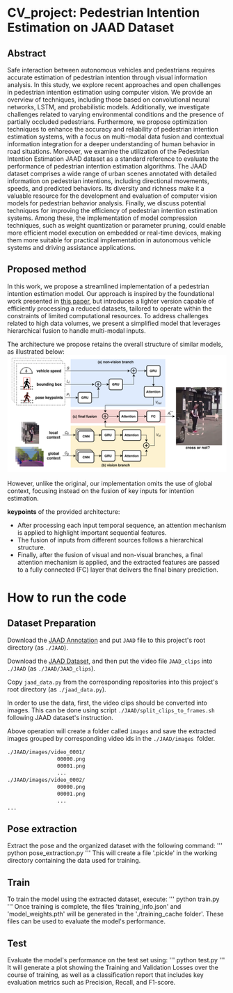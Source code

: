 # CV_project: Pedestrian Intention Estimation on JAAD Dataset
## Abstract

Safe interaction between autonomous vehicles and pedestrians requires accurate estimation of pedestrian intention through visual information analysis. In this study, we explore recent approaches and open challenges in pedestrian intention estimation using computer vision. We provide an overview of techniques, including those based on convolutional neural networks, LSTM, and probabilistic models. Additionally, we investigate challenges related to varying environmental conditions and the presence of partially occluded pedestrians. Furthermore, we propose optimization techniques to enhance the accuracy and reliability of pedestrian intention estimation systems, with a focus on multi-modal data fusion and contextual information integration for a deeper understanding of human behavior in road situations.
Moreover, we examine the utilization of the Pedestrian Intention Estimation JAAD dataset as a standard reference to evaluate the performance of pedestrian intention estimation algorithms. The JAAD dataset comprises a wide range of urban scenes annotated with detailed information on pedestrian intentions, including directional movements, speeds, and predicted behaviors. Its diversity and richness make it a valuable resource for the development and evaluation of computer vision models for pedestrian behavior analysis. Finally, we discuss potential techniques for improving the efficiency of pedestrian intention estimation systems. Among these, the implementation of model compression techniques, such as weight quantization or parameter pruning, could enable more efficient model execution on embedded or real-time devices, making them more suitable for practical implementation in autonomous vehicle systems and driving assistance applications.


## Proposed method 
In this work, we propose a streamlined implementation of a pedestrian intention estimation model. Our approach is inspired by the foundational work presented in [this paper](https://arxiv.org/pdf/2104.05485), but introduces a lighter version capable of efficiently processing a reduced datasets, tailored to operate within the constraints of limited computational resources. To address challenges related to high data volumes, we present a simplified model that leverages hierarchical fusion to handle multi-modal inputs.

The architecture we propose retains the overall structure of similar models, as illustrated below:
![architecture](https://github.com/Emilianogith/CV_project/blob/main/images/hierarchical_fusion.png)

However, unlike the original, our implementation omits the use of global context, focusing instead on the fusion of key inputs for intention estimation.


**keypoints** of the provided architecture:
- After processing each input temporal sequence, an attention mechanism is applied to highlight important sequential features.
- The fusion of inputs from different sources follows a hierarchical structure.
- Finally, after the fusion of visual and non-visual branches, a final attention mechanism is applied, and the extracted features are passed to a fully connected (FC) layer that delivers the final binary prediction.


# How to run the code 

## Dataset Preparation  

Download the [JAAD Annotation](https://github.com/ykotseruba/JAAD) and put `JAAD` file to this project's root directory (as `./JAAD`).  

Download the [JAAD Dataset](http://data.nvision2.eecs.yorku.ca/JAAD_dataset/), and then put the video file `JAAD_clips` into `./JAAD` (as `./JAAD/JAAD_clips`).  

Copy `jaad_data.py` from the corresponding repositories into this project's root directory (as `./jaad_data.py`).  

In order to use the data, first, the video clips should be converted into images. This can be done using script `./JAAD/split_clips_to_frames.sh` following JAAD dataset's instruction.  

Above operation will create a folder called `images` and save the extracted images grouped by corresponding video ids in the `./JAAD/images `folder.  
```
./JAAD/images/video_0001/
				00000.png
				00001.png
				...
./JAAD/images/video_0002/
				00000.png
				00001.png
				...		
...
```

## Pose extraction
Extract the pose and the organized dataset with the following command:
'''
python pose_extraction.py
'''
This will create a file '.pickle' in the working directory containing the data used for training.

## Train
To train the model using the extracted dataset, execute:
'''
python train.py
'''
Once training is complete, the files 'training_info.json' and 'model_weights.pth' will be generated in the './training_cache folder'. These files can be used to evaluate the model's performance.

## Test
Evaluate the model's performance on the test set using:
'''
python test.py
'''
It will generate a plot showing the Training and Validation Losses over the course of training, as well as a classification report that includes key evaluation metrics such as Precision, Recall, and F1-score.

